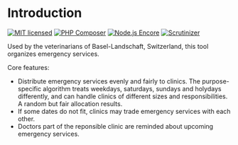 Introduction
======

[![MIT licensed](https://img.shields.io/badge/license-MIT-blue.svg)](./LICENSE) 
[![PHP Composer](https://github.com/famoser/nodika/actions/workflows/php.yml/badge.svg)](https://github.com/famoser/nodika/actions/workflows/php.yml)
[![Node.js Encore](https://github.com/famoser/nodika/actions/workflows/node.js.yml/badge.svg)](https://github.com/famoser/nodika/actions/workflows/node.js.yml)
[![Scrutinizer](https://scrutinizer-ci.com/g/famoser/nodika/badges/quality-score.png?b=master)](https://scrutinizer-ci.com/g/famoser/nodika)

Used by the veterinarians of Basel-Landschaft, Switzerland, this tool organizes emergency services.

Core features:
- Distribute emergency services evenly and fairly to clinics. The purpose-specific algorithm treats weekdays, saturdays, sundays and holydays differently, and can handle clinics of different sizes and responsibilities. A random but fair allocation results.   
- If some dates do not fit, clinics may trade emergency services with each other.
- Doctors part of the reponsible clinic are reminded about upcoming emergency services.
